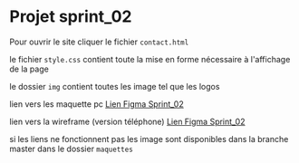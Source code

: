 # Projet sprint_02

Pour ouvrir le site cliquer le fichier `contact.html`

le fichier `style.css` contient toute la mise en forme nécessaire à l'affichage de la page

le dossier `img` contient toutes les image tel que les logos

<p>lien vers les maquette pc <a href="https://www.figma.com/file/BXleCiTj3OrwVD1DsqGUhR/MaquetteFigmaEssai?node-id=0%3A1
"> Lien Figma Sprint_02</a></p>

<p>lien vers la wireframe (version téléphone) <a href="https://www.figma.com/file/WBzEapDDNqu4NdHRANzaFd/Sprint_02_Mobile"> Lien Figma Sprint_02</a></p>

<p> si les liens ne fonctionnent pas les image sont disponibles dans la branche master dans le dossier <code>maquettes</code></p>
